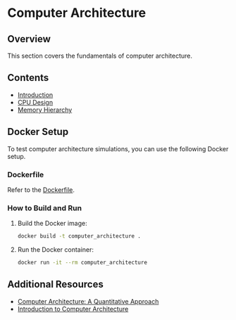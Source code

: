 # Computer Architecture

## Overview
This section covers the fundamentals of computer architecture.

## Contents
- [Introduction](computer_architecture/introduction.md)
- [CPU Design](computer_architecture/cpu_design.md)
- [Memory Hierarchy](computer_architecture/memory_hierarchy.md)

## Docker Setup
To test computer architecture simulations, you can use the following Docker setup.

### Dockerfile
Refer to the [Dockerfile](Dockerfile).

### How to Build and Run
1. Build the Docker image:
    ```bash
    docker build -t computer_architecture .
    ```

2. Run the Docker container:
    ```bash
    docker run -it --rm computer_architecture
    ```

## Additional Resources
- [Computer Architecture: A Quantitative Approach](https://www.elsevier.com/books/computer-architecture/hennessy/978-0-12-383872-8)
- [Introduction to Computer Architecture](https://www.coursera.org/learn/comparch)